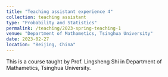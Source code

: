 ```yaml
---
title: "Teaching assistant experience 4"
collection: teaching assistant
type: "Probability and Statistics"
permalink: /teaching/2023-spring-teaching-1
venue: "Department of Mathametics, Tsinghua University"
date: 2023-02-27
location: "Beijing, China"
---
```


This is a course taught by Prof. Lingsheng Shi in Department of Mathametics, Tsinghua University.
